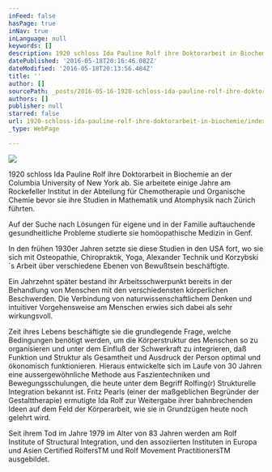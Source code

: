 ```yaml
---
inFeed: false
hasPage: true
inNav: true
inLanguage: null
keywords: []
description: 1920 schloss Ida Pauline Rolf ihre Doktorarbeit in Biochemie an der Columbia University of New York ab. Sie arbeitete einige Jahre am Rockefeller Institut in der Abteilung für Chemotherapie und Organische Chemie bevor sie ihre Studien in Mathematik und Atomphysik nach Zürich führten.
datePublished: '2016-05-18T20:16:46.082Z'
dateModified: '2016-05-18T20:13:56.484Z'
title: ''
author: []
sourcePath: _posts/2016-05-16-1920-schloss-ida-pauline-rolf-ihre-doktorarbeit-in-biochemie.md
authors: []
publisher: null
starred: false
url: 1920-schloss-ida-pauline-rolf-ihre-doktorarbeit-in-biochemie/index.html
_type: WebPage

---
```

![](https://the-grid-user-content.s3-us-west-2.amazonaws.com/349c1322-74cf-409b-a3ec-51fccac5720c.jpg)

1920 schloss Ida Pauline Rolf ihre Doktorarbeit in Biochemie an der Columbia University of New York ab. Sie arbeitete einige Jahre am Rockefeller Institut in der Abteilung für Chemotherapie und Organische Chemie bevor sie ihre Studien in Mathematik und Atomphysik nach Zürich führten.

Auf der Suche nach Lösungen für eigene und in der Familie auftauchende gesundheitliche Probleme studierte sie homöopathische Medizin in Genf.

In den frühen 1930er Jahren setzte sie diese Studien in den USA fort, wo sie sich mit Osteopathie, Chiropraktik, Yoga, Alexander Technik und Korzybski´s Arbeit über verschiedene Ebenen von Bewußtsein beschäftigte.

Ein Jahrzehnt später bestand ihr Arbeitsschwerpunkt bereits in der Behandlung von Menschen mit den verschiedensten körperlichen Beschwerden. Die Verbindung von naturwissenschaftlichem Denken und intuitiver Vorgehensweise am Menschen erwies sich dabei als sehr wirkungsvoll.

Zeit ihres Lebens beschäftigte sie die grundlegende Frage, welche Bedingungen benötigt werden, um die Körperstruktur des Menschen so zu organisieren und unter dem Einfluß der Schwerkraft zu integrieren, daß Funktion und Struktur als Gesamtheit und Ausdruck der Person optimal und ökonomisch funktionieren. Hieraus entwickelte sich im Laufe von 30 Jahren eine aussergewöhnliche Methode aus Faszientechniken und Bewegungsschulungen, die heute unter dem Begriff Rolfing(r) Strukturelle Integration bekannt ist. Fritz Pearls (einer der maßgeblichen Begründer der Gestalttherapie) ermutigte Ida Rolf zur Weitergabe ihrer bahnbrechenden Ideen auf dem Feld der Körperarbeit, wie sie in Grundzügen heute noch gelehrt wird.

Seit ihrem Tod im Jahre 1979 im Alter von 83 Jahren werden am Rolf Institute of Structural Integration, und den assoziierten Instituten in Europa und Asien Certified RolfersTM und Rolf Movement PractitionersTM ausgebildet.